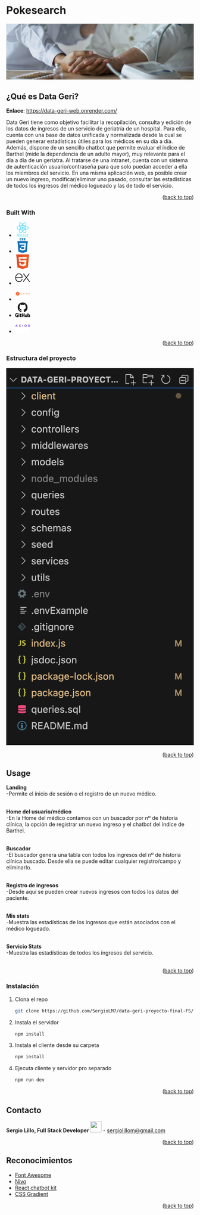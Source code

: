 <a id="readme-top"></a>
# Pokesearch
<a href="https://data-geri-web.onrender.com/" target="_blank" align="center"/> <img src="https://github.com/SergioLM7/data-geri-proyecto-final-FS/blob/main/client/public/geriatrics-banner.jpg" alt="banner readme"/></a> 


<!-- ABOUT THE PROJECT -->
## ¿Qué es Data Geri?

**Enlace**: https://data-geri-web.onrender.com/

Data Geri tiene como objetivo facilitar la recopilación, consulta y edición de los datos de ingresos de un servicio de geriatría de un hospital. Para ello, cuenta con una base de datos unificada y normalizada desde la cual se pueden generar estadísticas útiles para los médicos en su día a día. Además, dispone de un sencillo chatbot que permite evaluar el índice de Barthel (mide la dependencia de un adulto mayor), muy relevante para el día a día de un geriatra. Al tratarse de una intranet, cuenta con un sistema de autenticación usuario/contraseña para que solo puedan acceder a ella los miembros del servicio. En una misma aplicación web, es posible crear un nuevo ingreso, modificar/eliminar uno pasado, consultar las estadísticas de todos los ingresos del médico logueado y las de todo el servicio.

<p align="right">(<a href="#readme-top">back to top</a>)</p>

### Built With

* <img src="https://github.com/devicons/devicon/blob/master/icons/react/react-original-wordmark.svg" title="React" alt="React" width="40" height="40"/>&nbsp;
* <img src="https://github.com/devicons/devicon/blob/master/icons/css3/css3-plain-wordmark.svg"  title="CSS3" alt="CSS" width="40" height="40"/>&nbsp;
* <img src="https://github.com/devicons/devicon/blob/master/icons/html5/html5-original.svg" title="HTML5" alt="HTML" width="40" height="40"/>&nbsp;
* <img src="https://github.com/devicons/devicon/blob/master/icons/express/express-original.svg" title="express" alt="express" width="40" height="40"/>&nbsp;
* <img src="https://github.com/devicons/devicon/blob/master/icons/postman/postman-original-wordmark.svg" title="postman" alt="postman" width="40" height="40"/>&nbsp;
* <img src="https://github.com/devicons/devicon/blob/master/icons/github/github-original-wordmark.svg" title="github" alt="github" width="40" height="40"/>&nbsp;
* <img src="https://github.com/devicons/devicon/blob/master/icons/axios/axios-plain-wordmark.svg" title="axios" alt="axios" width="40" height="40"/>&nbsp;

<p align="right">(<a href="#readme-top">back to top</a>)</p>

### Estructura del proyecto

![](https://github.com/SergioLM7/data-geri-proyecto-final-FS/blob/main/client/public/estructura-proyecto-data-geri.png)

<p align="right">(<a href="#readme-top">back to top</a>)</p>

## Usage

**Landing**
<br/>
  -Permite el inicio de sesión o el registro de un nuevo médico.
<br/>
![]()

**Home del usuario/médico**
<br/>
  -En la Home del médico contamos con un buscador por nº de historia clínica, la opción de registrar un nuevo ingreso y el chatbot del índice de Barthel.
<br/>
![]()

**Buscador**
<br/>
  -El buscador genera una tabla con todos los ingresos del nº de historia clínica buscado. Desde ella se puede editar cualquier registro/campo y eliminarlo.
<br/>
![]()

**Registro de ingresos**
<br/>
  -Desde aquí se pueden crear nuevos ingresos con todos los datos del paciente.
<br/>
![]()

**Mis stats**
<br/>
  -Muestra las estadísticas de los ingresos que están asociados con el médico logueado.
<br/>
![]()

**Servicio Stats**
<br/>
  -Muestra las estadísticas de todos los ingresos del servicio.
<br/>
![]()

<p align="right">(<a href="#readme-top">back to top</a>)</p>

<!-- GETTING STARTED -->
### Instalación

1. Clona el repo
   ```sh
   git clone https://github.com/SergioLM7/data-geri-proyecto-final-FS/
   ```
2. Instala el servidor
   ```sh
   npm install
   ```
2. Instala el cliente desde su carpeta
   ```sh
   npm install
   ```
3. Ejecuta cliente y servidor pro separado
   ```sh
   npm run dev
   ```

<p align="right">(<a href="#readme-top">back to top</a>)</p>


<!-- CONTACT -->
## Contacto

**Sergio Lillo, Full Stack Developer**
<a href="https://www.linkedin.com/in/lillosergio/" target="_blank"> <img src="https://upload.wikimedia.org/wikipedia/commons/thumb/8/81/LinkedIn_icon.svg/1200px-LinkedIn_icon.svg.png" width=30px, height=30px/></a> - sergiolillom@gmail.com

<p align="right">(<a href="#readme-top">back to top</a>)</p>



<!-- ACKNOWLEDGMENTS -->
## Reconocimientos

* [Font Awesome](https://fontawesome.com)
* [Nivo](https://nivo.rocks)
* [React chatbot kit](https://fredrikoseberg.github.io/react-chatbot-kit-docs/)
* [CSS Gradient](https://cssgradient.io)

<p align="right">(<a href="#readme-top">back to top</a>)</p>
